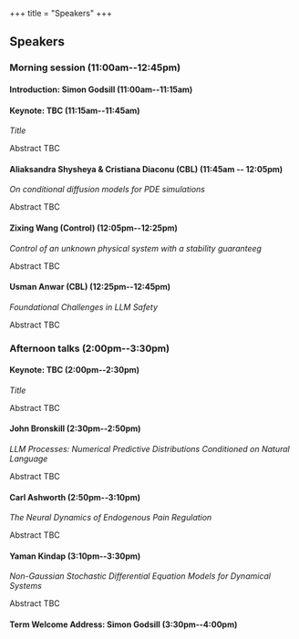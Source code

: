 +++
title = "Speakers"
+++

## Speakers

### Morning session (11:00am--12:45pm)

#### Introduction: Simon Godsill (11:00am--11:15am)

#### Keynote: TBC (11:15am--11:45am)

*Title*

Abstract TBC

#### Aliaksandra Shysheya & Cristiana Diaconu (CBL) (11:45am -- 12:05pm)

*On conditional diffusion models for PDE simulations*

Abstract TBC

#### Zixing Wang (Control)  (12:05pm--12:25pm)

*Control of an unknown physical system with a stability guaranteeg*

Abstract TBC

#### Usman Anwar (CBL) (12:25pm--12:45pm)

*Foundational Challenges in LLM Safety*

Abstract TBC

### Afternoon talks (2:00pm--3:30pm)

#### Keynote: TBC (2:00pm--2:30pm)

*Title*

Abstract TBC

#### John Bronskill (2:30pm--2:50pm)

*LLM Processes: Numerical Predictive Distributions Conditioned on Natural Language*

Abstract TBC

#### Carl Ashworth (2:50pm--3:10pm)

*The Neural Dynamics of Endogenous Pain Regulation*

Abstract TBC

#### Yaman Kindap (3:10pm--3:30pm)

*Non-Gaussian Stochastic Differential Equation Models for Dynamical Systems*

Abstract TBC

#### Term Welcome Address: Simon Godsill (3:30pm--4:00pm)

